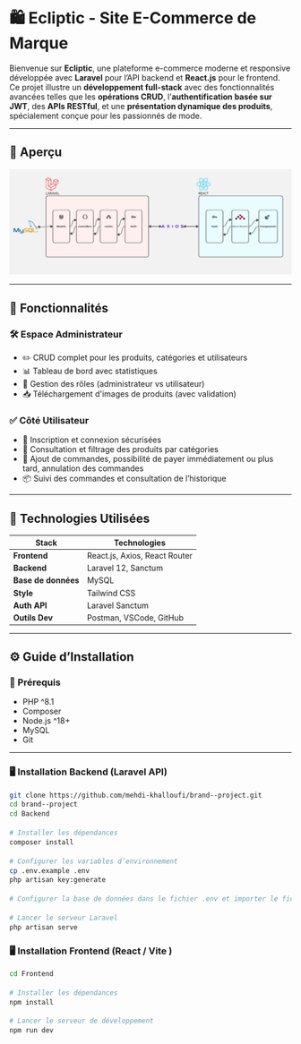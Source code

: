 # 🛍️ Ecliptic - Site E-Commerce de Marque

Bienvenue sur **Ecliptic**, une plateforme e-commerce moderne et responsive développée avec **Laravel** pour l’API backend et **React.js** pour le frontend. Ce projet illustre un **développement full-stack** avec des fonctionnalités avancées telles que les **opérations CRUD**, l’**authentification basée sur JWT**, des **APIs RESTful**, et une **présentation dynamique des produits**, spécialement conçue pour les passionnés de mode.

---

## 📸 Aperçu

![Archirecture de projet](architecture.png)  

---

## 🚀 Fonctionnalités

### 🛠️ Espace Administrateur
- ✏️ CRUD complet pour les produits, catégories et utilisateurs
- 📊 Tableau de bord avec statistiques
- 🧩 Gestion des rôles (administrateur vs utilisateur)
- 📥 Téléchargement d'images de produits (avec validation)

### ✅ Côté Utilisateur
- 🔐 Inscription et connexion sécurisées
- 👕 Consultation et filtrage des produits par catégories
- 🛒 Ajout de commandes, possibilité de payer immédiatement ou plus tard, annulation des commandes
- 📦 Suivi des commandes et consultation de l’historique

---

## 🧰 Technologies Utilisées

| Stack         | Technologies                      |
|---------------|-----------------------------------|
| **Frontend**  | React.js, Axios, React Router     |
| **Backend**   | Laravel 12, Sanctum             |
| **Base de données** | MySQL                        |
| **Style**     | Tailwind CSS                      |
| **Auth API**  | Laravel Sanctum                   |
| **Outils Dev**| Postman, VSCode, GitHub           |

---

## ⚙️ Guide d’Installation

### 🔧 Prérequis
- PHP ^8.1
- Composer
- Node.js ^18+
- MySQL
- Git

---

### 🖥️ Installation Backend (Laravel API)

```bash
git clone https://github.com/mehdi-khalloufi/brand--project.git
cd brand--project
cd Backend

# Installer les dépendances
composer install

# Configurer les variables d’environnement
cp .env.example .env
php artisan key:generate

# Configurer la base de données dans le fichier .env et importer le fichier sql 

# Lancer le serveur Laravel
php artisan serve

```

### 🖥️ Installation Frontend (React / Vite )

```bash
cd Frontend

# Installer les dépendances
npm install

# Lancer le serveur de développement
npm run dev
```
